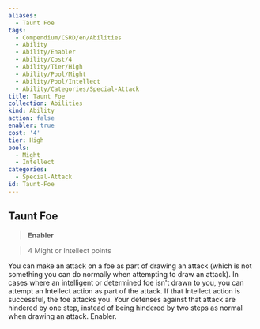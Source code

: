```yaml
---
aliases:
  - Taunt Foe
tags:
  - Compendium/CSRD/en/Abilities
  - Ability
  - Ability/Enabler
  - Ability/Cost/4
  - Ability/Tier/High
  - Ability/Pool/Might
  - Ability/Pool/Intellect
  - Ability/Categories/Special-Attack
title: Taunt Foe
collection: Abilities
kind: Ability
action: false
enabler: true
cost: '4'
tier: High
pools:
  - Might
  - Intellect
categories:
  - Special-Attack
id: Taunt-Foe
---
```

## Taunt Foe    
>**Enabler**    
>4 Might or Intellect points  
    
You can make an attack on a foe as part of drawing an attack (which is not something you can do normally when attempting to draw an attack). In cases where an intelligent or determined foe isn't drawn to you, you can attempt an Intellect action as part of the attack. If that Intellect action is successful, the foe attacks you. Your defenses against that attack are hindered by one step, instead of being hindered by two steps as normal when drawing an attack. Enabler.
